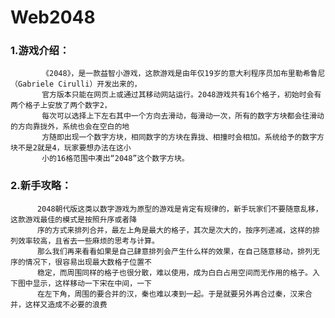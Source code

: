 # Web2048


  ### 1.游戏介绍：
           《2048》，是一款益智小游戏，这款游戏是由年仅19岁的意大利程序员加布里勒希鲁尼（Gabriele Cirulli）开发出来的，
           官方版本只能在网页上或通过其移动网站运行。2048游戏共有16个格子，初始时会有两个格子上安放了两个数字2，
           每次可以选择上下左右其中一个方向去滑动，每滑动一次，所有的数字方块都会往滑动的方向靠拢外，系统也会在空白的地
           方随即出现一个数字方块，相同数字的方块在靠拢、相撞时会相加。系统给予的数字方块不是2就是4，玩家要想办法在这小
           小的16格范围中凑出“2048”这个数字方块。
           
  ### 2.新手攻略：
          2048朝代版这类以数字游戏为原型的游戏是肯定有规律的，新手玩家们不要随意乱移，这款游戏最佳的模式是按照升序或者降
          序的方式来排列合并，最左上角是最大的格子，其次是次大的，按序列递减，这样的排列效率较高，且省去一些麻烦的思考与计算。
          那么我们再来看看如果是自己肆意排列会产生什么样的效果，在自己随意移动，排列无序的情况下，很容易出现最大数格子位置不
          稳定，而周围同样的格子也很分散，难以使用，成为白白占用空间而无作用的格子。入下图中显示，这样移动一下宋在中间，一下
          在左下角，周围的要合并的汉，秦也难以凑到一起。于是就要另外再合过秦，汉来合并，这样又造成不必要的浪费
           

